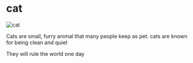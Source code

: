 # cat

![cat](https://upload.wikimedia.org/wikipedia/commons/thumb/7/70/Gatos_cats_7_cropped.jpg/330px-Gatos_cats_7_cropped.jpg)

Cats are small, furry animal that many people keep as pet. cats are known for being clean and quiet

They will rule the world one day